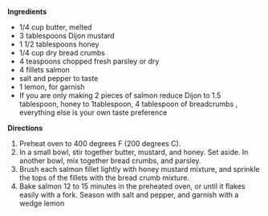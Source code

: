  **Ingredients** 

- 1/4 cup butter, melted
- 3 tablespoons Dijon mustard
- 1 1/2 tablespoons honey
- 1/4 cup dry bread crumbs
- 4 teaspoons chopped fresh parsley or dry
- 4 fillets salmon
- salt and pepper to taste
- 1 lemon, for garnish
- If you are only making 2 pieces of salmon reduce Dijon to 1.5  tablespoon, honey to 1tablespoon, 4 tablespoon of breadcrumbs ,  everything else is your own taste preference 

 **Directions** 

1. Preheat oven to 400 degrees F (200 degrees C).
2. In a small bowl, stir together butter, mustard, and honey. Set aside. In another bowl, mix together bread crumbs, and parsley.
3. Brush each salmon fillet lightly with honey mustard mixture, and sprinkle the tops of the fillets with the bread crumb mixture.
4. Bake salmon 12 to 15 minutes in the preheated oven, or until it flakes  easily with a fork. Season with salt and pepper, and garnish with a  wedge lemon